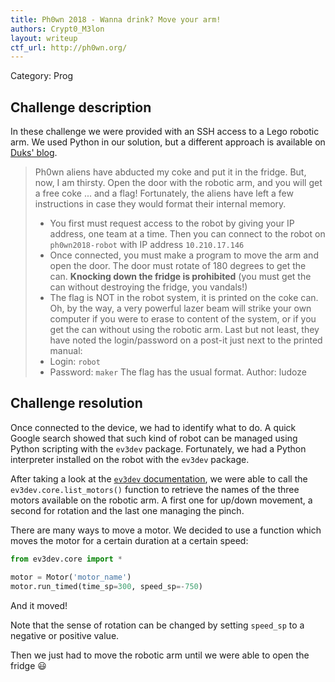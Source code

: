 ```yaml
---
title: Ph0wn 2018 - Wanna drink? Move your arm!
authors: Crypt0_M3lon
layout: writeup
ctf_url: http://ph0wn.org/
---
```

Category: Prog

## Challenge description
In these challenge we were provided with an SSH access to a Lego robotic arm. We used Python in our solution, but a different approach is available on [Duks' blog](http://duksctf.github.io/2018/12/14/Ph0wn2018-wannadrink.html).

> Ph0wn aliens have abducted my coke and put it in the fridge. But, now, I am thirsty. Open the door with the robotic arm, and you will get a free coke ... and a flag!
> Fortunately, the aliens have left a few instructions in case they would format their internal memory.
> - You first  must request access to the robot by giving your IP address, one team at a time. Then you can connect to the robot on `ph0wn2018-robot` with IP address `10.210.17.146`
> - Once connected, you must make a program to move the arm and open the door. The door must rotate of 180 degrees to get the can. **Knocking down the fridge is prohibited** (you must get the can without destroying the fridge, you vandals!)
> - The flag is NOT in the robot system, it is printed on the coke can. Oh, by the way, a very powerful lazer beam will strike your own computer if you were to erase to content of the system, or if you get the can without using the robotic arm.
> Last but not least, they have noted the login/password on a post-it just next to the printed manual:
> - Login: `robot`
> - Password: `maker`
> The flag has the usual format.
> Author: ludoze

## Challenge resolution
Once connected to the device, we had to identify what to do. A quick Google search showed that such kind of robot can be managed using Python scripting with the `ev3dev` package. Fortunately, we had a Python interpreter installed on the robot with the `ev3dev` package. 

After taking a look at the [`ev3dev` documentation](https://ev3dev-lang.readthedocs.io/projects/python-ev3dev/en/stable/spec.html), we were able to call the `ev3dev.core.list_motors()` function to retrieve the names of the three motors available on the robotic arm. A first one for up/down movement, a second for rotation and the last one managing the pinch.

There are many ways to move a motor. We decided to use a function which moves the motor for a certain duration at a certain speed:
```python
from ev3dev.core import *

motor = Motor('motor_name')
motor.run_timed(time_sp=300, speed_sp=-750)
```
And it moved!

Note that the sense of rotation can be changed by setting `speed_sp` to a negative or positive value.

Then we just had to move the robotic arm until we were able to open the fridge :smiley:
